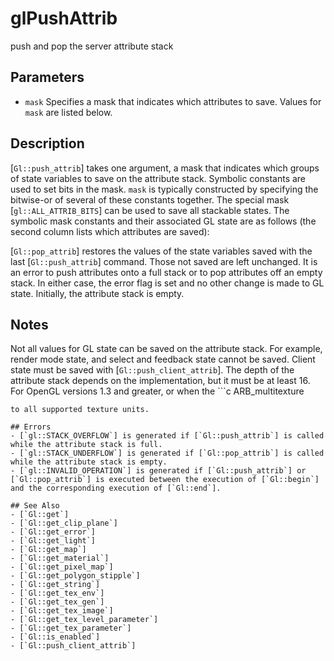 # glPushAttrib
push and pop the server attribute stack

## Parameters
- `mask`
  Specifies a mask that indicates which attributes to save. Values for
  `mask` are listed below.

## Description
[`Gl::push_attrib`] takes one argument, a mask that indicates which
  groups of state variables to save on the attribute stack. Symbolic
  constants are used to set bits in the mask. `mask` is typically
  constructed by specifying the bitwise-or of several of these constants
  together. The special mask [`gl::ALL_ATTRIB_BITS`] can be used to save
  all stackable states.
The symbolic mask constants and their associated GL state are as
  follows (the second column lists which attributes are saved):

[`Gl::pop_attrib`] restores the values of the state variables saved
  with the last [`Gl::push_attrib`] command. Those not saved are left
  unchanged.
It is an error to push attributes onto a full stack or to pop
  attributes off an empty stack. In either case, the error flag is set
  and no other change is made to GL state.
Initially, the attribute stack is empty.

## Notes
Not all values for GL state can be saved on the attribute stack. For
  example, render mode state, and select and feedback state cannot be
  saved. Client state must be saved with [`Gl::push_client_attrib`].
The depth of the attribute stack depends on the implementation, but it
  must be at least 16.
For OpenGL versions 1.3 and greater, or when the ```c ARB_multitexture
  ``` extension is supported, pushing and popping texture state applies
  to all supported texture units.

## Errors
- [`gl::STACK_OVERFLOW`] is generated if [`Gl::push_attrib`] is called
  while the attribute stack is full.
- [`gl::STACK_UNDERFLOW`] is generated if [`Gl::pop_attrib`] is called
  while the attribute stack is empty.
- [`gl::INVALID_OPERATION`] is generated if [`Gl::push_attrib`] or
  [`Gl::pop_attrib`] is executed between the execution of [`Gl::begin`]
  and the corresponding execution of [`Gl::end`].

## See Also
- [`Gl::get`]
- [`Gl::get_clip_plane`]
- [`Gl::get_error`]
- [`Gl::get_light`]
- [`Gl::get_map`]
- [`Gl::get_material`]
- [`Gl::get_pixel_map`]
- [`Gl::get_polygon_stipple`]
- [`Gl::get_string`]
- [`Gl::get_tex_env`]
- [`Gl::get_tex_gen`]
- [`Gl::get_tex_image`]
- [`Gl::get_tex_level_parameter`]
- [`Gl::get_tex_parameter`]
- [`Gl::is_enabled`]
- [`Gl::push_client_attrib`]
